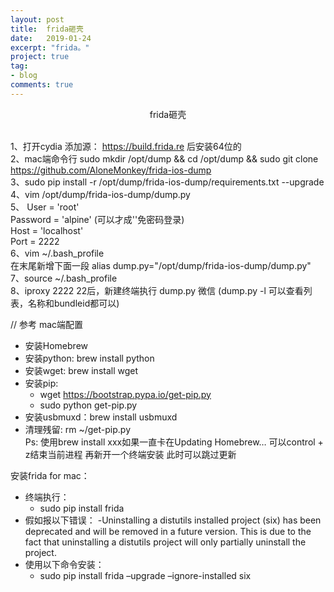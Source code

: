 ```yaml
---
layout: post
title:  frida砸壳
date:   2019-01-24
excerpt: "frida。"
project: true
tag:
- blog
comments: true
---
```

<center>frida砸壳</center><br>

1、打开cydia 添加源： https://build.frida.re 后安装64位的<br>
2、mac端命令行 sudo mkdir /opt/dump && cd /opt/dump && sudo git clone https://github.com/AloneMonkey/frida-ios-dump<br>
3、sudo pip install -r /opt/dump/frida-ios-dump/requirements.txt --upgrade<br>
4、vim /opt/dump/frida-ios-dump/dump.py<br>
5、  User = 'root'<br>
	Password = 'alpine' (可以才成''免密码登录)<br>
	Host = 'localhost'<br>
	Port = 2222<br>
6、vim ~/.bash_profile<br>
	在末尾新增下面一段 alias dump.py="/opt/dump/frida-ios-dump/dump.py"<br>
7、source ~/.bash_profile<br>
8、iproxy 2222 22后，新建终端执行 dump.py 微信 (dump.py -l 可以查看列表，名称和bundleid都可以)<br>


// 参考
mac端配置<br>
* 安装Homebrew <br>
* 安装python: brew install python<br>
* 安装wget: brew install wget<br>
* 安装pip:<br>
    * wget https://bootstrap.pypa.io/get-pip.py<br>
    * sudo python get-pip.py<br>
* 安装usbmuxd：brew install usbmuxd<br>
* 清理残留: rm ~/get-pip.py<br>
Ps: 使用brew install xxx如果一直卡在Updating Homebrew… 可以control + z结束当前进程 再新开一个终端安装 此时可以跳过更新<br>

安装frida for mac：<br>
* 终端执行：<br>
    * sudo pip install frida<br>
* 假如报以下错误： -Uninstalling a distutils installed project (six) has been deprecated and will be removed in a future version. This is due to the fact that uninstalling a distutils project will only partially uninstall the project.<br>
* 使用以下命令安装：<br>
    * sudo pip install frida –upgrade –ignore-installed six<br>
